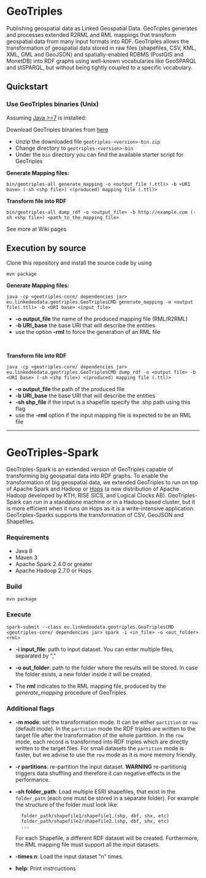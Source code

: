# GeoTriples
Publishing geospatial data as Linked Geospatial Data. GeoTriples generates and processes extended R2RML and RML 
mappings that transform geospatial data from many input formats into RDF. GeoTriples allows the transformation of 
geospatial data stored in raw files (shapefiles, CSV, KML, XML, GML and GeoJSON) and spatially-enabled RDBMS 
(PostGIS and MonetDB) into RDF graphs using well-known vocabularies like GeoSPARQL and stSPARQL, but without being tightly
 coupled to a specific vocabulary. 

## Quickstart ##
### Use GeoTriples binaries (Unix) ###
Assuming [Java >=7](https://www.java.com/en/download/) is installed:

Download GeoTriples binaries from [here](http://geotriples.di.uoa.gr/downloads/geotriples-1.1.6-bin.zip)
*	Unzip the downloaded file `geotriples-<version>-bin.zip`
*	Change directory to `geotriples-<version>-bin`
*	Under the `bin` directory you can find the available starter script for GeoTriples

**Generate Mapping files:**

    bin/geotriples-all generate_mapping -o <output_file (.ttl)> -b <URI base> (-sh <shp file>) <(produced) mapping file (.ttl)>

**Transform file into RDF**
    
    bin/geotriples-all dump_rdf -o <output_file> -b http://example.com (-sh <shp file>) <path_to_the_mapping_file>

	
See more at Wiki pages

## Execution by source

Clone this repository and install the source code by using
    
    mvn package 

**Generate Mapping files:**

    java -cp <geotriples-core/ dependencies jar> eu.linkedeodata.geotriples.GeoTriplesCMD generate_mapping -o <output file(.ttl)> -b <URI base> <input file>

* **-o output_file** the name of the produced mapping file (RML/R2RML)
* **-b URI_base** the base URI that will describe the entities
* use the option **-rml** to force the generation of an RML file

<br/>

**Transform file into RDF**

    java -cp <geotriples-core/ dependencies jar> eu.linkedeodata.geotriples.GeoTriplesCMD dump_rdf -o <output file> -b <URI base> (-sh <shp file>) <(produced) mapping file (.ttl)>
    
* **-o output_file** the path of the produced file
* **-b URI_base** the base URI that will describe the entities
* **-sh shp_file** if the input is a shapefile specify the .shp path using this flag 
* use the **-rml** option if the input mapping file is expected to be an RML file 



---

# GeoTriples-Spark

GeoTriples-Spark is an extended version of GeoTriples capable of transforming big geospatial data into RDF graphs.
To enable the transformation of big geospatial
data, we extended GeoTriples to run on top of Apache Spark and Hadoop or [Hops](https://github.com/hopshadoop/hops) (a new distribution of Apache Hadoop developed by KTH, RISE SICS, and Logical Clocks AB). GeoTriples-Spark can
run in a standalone machine or in a Hadoop based cluster, but it is more efficient when it runs on Hops as it is a write-intensive application. GeoTriples-Sparks supports the transformation
of CSV, GeoJSON and Shapefiles.

### Requirements
* Java 8
* Maven 3
* Apache Spark 2.4.0 or greater
* Apache Hadoop 2.7.0 or Hops

### Build
    mvn package

### Execute
    spark-submit --class eu.linkedeodata.geotriples.GeoTriplesCMD <geotriples-core/ dependencies jar> spark -i <in_file> -o <out_folder> <rml>

* **-i input_file**: path to input dataset. You can enter multiple files, separated by ","

* **-o out_folder**: path to the folder where the results will be stored. In case the folder exists, a new folder inside it will be created.

* The **rml**  indicates to the RML mapping file, produced by the *generate_mapping* procedure of GeoTriples.

### Additional flags

* **-m mode**: set the transformation mode. It can be either `partition` or `row` (default mode). In the `partition` mode the RDF triples are written to the target file after the transformation of the whole partition. In the `row` mode, each record is transformed into RDF triples which are directly written to the target files. For small datasets the `partition` mode is faster, but we advise to use the `row` mode as it is more memory friendly.
 
* **-r partitions**: re-partition the input dataset. 
**WARNING** re-partitionig triggers data shuffling and therefore it can negative effects in the performance.

* **-sh folder_path**: Load multiple ESRI shapefiles, that exist in the `folder_path` (each one must be stored in a separate folder). For example the structure of the folder must look like:
    
        folder_path/shapefile1/shapefile1.(shp, dbf, shx, etc)
        folder_path/shapefile2/shapefile2.(shp, dbf, shx, etc)
        ...
    For each Shapefile, a different RDF dataset will be created. Furthermore, the RML mapping file must support all the input datasets.
     
* **-times n**: Load the input dataset "n" times.

* **help**: Print instrcuctions   
